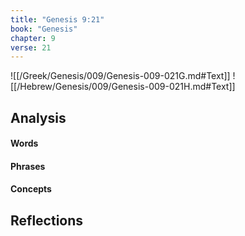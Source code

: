 ```yaml
---
title: "Genesis 9:21"
book: "Genesis"
chapter: 9
verse: 21
---
```

![[/Greek/Genesis/009/Genesis-009-021G.md#Text]]
![[/Hebrew/Genesis/009/Genesis-009-021H.md#Text]]

## Analysis

#### Words

#### Phrases

#### Concepts

## Reflections
